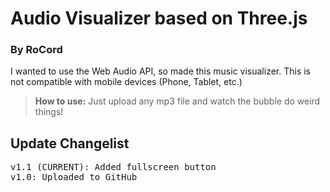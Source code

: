 # Audio Visualizer based on Three.js
### By RoCord

I wanted to use the Web Audio API, so made this music visualizer. This is not compatible with mobile devices (Phone, Tablet, etc.)

> **How to use:** Just upload any mp3 file and watch the bubble do weird things!

## Update Changelist
<pre>
v1.1 (CURRENT): Added fullscreen button
v1.0: Uploaded to GitHub
</pre>
